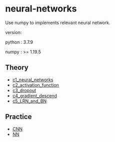 # neural-networks

Use numpy to implements relevant neural network.



version:

python : 3.7.9

numpy : >= 1.19.5



## Theory

* [c1_neural_networks](/Theory/c1_neural_networks)
* [c2_activation_function](/Theory/c2_activation_function)
* [c3_dropout](/Theory/c3_dropout)
* [c4_gradient_descend](/Theory/c4_gradient_descend)
* [c5_LRN_and_BN](/Theory/c5_LRN_and_BN)



## Practice

* [CNN](/Practice/CNN)
* [NN](/Practice/NN)